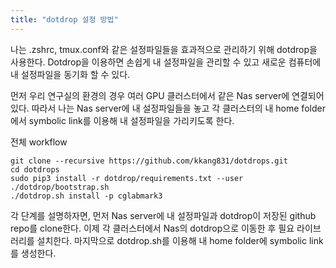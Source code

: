 ```yaml
---
title: "dotdrop 설정 방법"
---
```


나는 .zshrc, tmux.conf와 같은 설정파일들을 효과적으로 관리하기 위해 dotdrop을 사용한다.
Dotdrop을 이용하면 손쉽게 내 설정파일을 관리할 수 있고 새로운 컴퓨터에 내 설정파일을 동기화 할 수 있다.

먼저 우리 연구실의 환경의 경우 여러 GPU 클러스터에서 같은 Nas server에 연결되어 있다. 따라서 나는 Nas server에 내 설정파일들을 놓고 각 클러스터의 내 home folder에서 symbolic link를 이용해 내 설정파일을 가리키도록 한다.

전체 workflow
```
git clone --recursive https://github.com/kkang831/dotdrops.git
cd dotdrops
sudo pip3 install -r dotdrop/requirements.txt --user
./dotdrop/bootstrap.sh
./dotdrop.sh install -p cglabmark3
```

각 단계를 설명하자면, 먼저 Nas server에 내 설정파일과 dotdrop이 저장된 github repo를 clone한다.
이제 각 클러스터에서 Nas의 dotdrop으로 이동한 후 필요 라이브러리를 설치한다. 마지막으로 dotdrop.sh를 이용해 내 home folder에 symbolic link를 생성한다.
